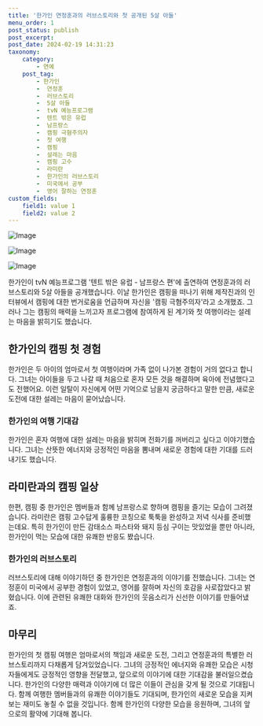 ```yaml
---
title: '한가인 연정훈과의 러브스토리와 첫 공개된 5살 아들'
menu_order: 1
post_status: publish
post_excerpt: 
post_date: 2024-02-19 14:31:23
taxonomy:
    category:
        - 연예
    post_tag:
        - 한가인
        -  연정훈
        -  러브스토리
        -  5살 아들
        -  tvN 예능프로그램
        -  텐트 밖은 유럽
        -  남프랑스
        -  캠핑 극혐주의자
        -  첫 여행
        -  캠핑
        -  설레는 마음
        -  캠핑 고수
        -  라미란
        -  한가인의 러브스토리
        -  미국에서 공부
        -  영어 잘하는 연정훈
custom_fields:
    field1: value 1
    field2: value 2
---
```


![Image](https://ssl.pstatic.net/mimgnews/image/311/2024/02/19/0001693335_001_20240219113101379.jpg?type=w540)

![Image](https://mimgnews.pstatic.net/image/311/2024/02/19/0001693335_002_20240219113101410.jpg?type=w540)

![Image](https://ssl.pstatic.net/mimgnews/image/311/2024/02/19/0001693335_003_20240219113101446.jpg?type=w540)

한가인이 tvN 예능프로그램 '텐트 밖은 유럽 - 남프랑스 편'에 출연하여 연정훈과의 러브스토리와 5살 아들을 공개했습니다. 이날 한가인은 캠핑을 떠나기 위해 제작진과의 인터뷰에서 캠핑에 대한 번거로움을 언급하며 자신을 '캠핑 극혐주의자'라고 소개했죠. 그러나 그는 캠핑의 매력을 느끼고자 프로그램에 참여하게 된 계기와 첫 여행이라는 설레는 마음을 밝히기도 했습니다.
## 한가인의 캠핑 첫 경험
한가인은 두 아이의 엄마로서 첫 여행이라며 가족 없이 나가본 경험이 거의 없다고 합니다. 그녀는 아이들을 두고 나갈 때 처음으로 혼자 모든 것을 해결하며 육아에 전념했다고도 전했어요. 이런 일탈이 자신에게 어떤 기억으로 남을지 궁금하다고 말한 만큼, 새로운 도전에 대한 설레는 마음이 묻어났습니다.
### 한가인의 여행 기대감
한가인은 혼자 여행에 대한 설레는 마음을 밝히며 전화기를 꺼버리고 싶다고 이야기했습니다. 그녀는 산뜻한 에너지와 긍정적인 마음을 뽐내며 새로운 경험에 대한 기대를 드러내기도 했습니다.
## 라미란과의 캠핑 일상
한편, 캠핑 중 한가인은 멤버들과 함께 남프랑스로 향하며 캠핑을 즐기는 모습이 그려졌습니다. 라미란은 캠핑 고수답게 훌륭한 코칭으로 툭툭을 완성하고 저녁 식사를 준비했는데요. 특히 한가인이 만든 감태소스 파스타와 돼지 등심 구이는 맛있었을 뿐만 아니라, 한가인이 먹는 모습에 대한 유쾌한 반응도 봤습니다.
### 한가인의 러브스토리
러브스토리에 대해 이야기하던 중 한가인은 연정훈과의 이야기를 전했습니다. 그녀는 연정훈이 미국에서 공부한 경험이 있었고, 영어를 잘하며 자신의 호감을 사로잡았다고 밝혔습니다. 이에 관련된 유쾌한 대화와 한가인의 웃음소리가 신선한 이야기를 만들어냈죠.
## 마무리
한가인의 첫 캠핑 여행은 엄마로서의 책임과 새로운 도전, 그리고 연정훈과의 특별한 러브스토리까지 다채롭게 담겨있었습니다. 그녀의 긍정적인 에너지와 유쾌한 모습은 시청자들에게도 긍정적인 영향을 전달했고, 앞으로의 이야기에 대한 기대감을 불러일으켰습니다. 한가인의 다양한 매력과 이야기에 더 많은 이들이 관심을 갖게 될 것으로 기대됩니다. 함께 여행한 멤버들과의 유쾌한 이야기들도 기대되며, 한가인의 새로운 모습을 지켜보는 재미도 놓칠 수 없을 것입니다. 함께 한가인의 다양한 모습을 응원하며, 그녀의 앞으로의 활약에 기대해 봅니다.
